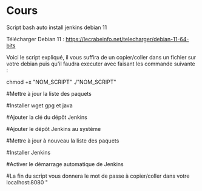 # Cours
Script bash auto install jenkins debian 11

Télécharger Debian 11 : https://lecrabeinfo.net/telecharger/debian-11-64-bits

Voici le script expliqué, il vous suffira de un copier/coller dans un fichier sur votre debian puis qu'il faudra executer avec faisant les commande suivante :

chmod +x "NOM_SCRIPT"
./"NOM_SCRIPT"

#Mettre à jour la liste des paquets

#Installer wget gpg et java

#Ajouter la clé du dépôt Jenkins

#Ajouter le dépôt Jenkins au système

#Mettre à jour à nouveau la liste des paquets

#Installer Jenkins

#Activer le démarrage automatique de Jenkins

#La fin du script vous donnera le mot de passe à copier/coller dans votre localhost:8080 
"
